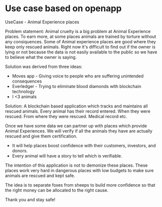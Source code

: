 # Use case based on openapp


UseCase - Animal Experience places 

Problem statement:
Animal cruelty is a big problem at Animal Experience places. To earn more, at some places animals are trained by torture without any consiquences. Some of Animal experience places are good where they keep only rescued animals. Right now it's difficult to find out if the owner is lying or not because the data is not easily available to the public so we have to believe what the owner is saying.  

Solution was derived from three ideas:
* Moves app - Giving voice to people who are suffering unintended consequences
* Everledger - Trying to eliminate blood diamonds with blockchain technology
* I <3 animals

Solution: A blockchain based application which tracks and maintains all rescued animals. Every animal has their record entered. When they were rescued. From where they were rescued. Medical record etc. 

Once we have some data we can partner up with places which provide Animal Experiences. We will verify if all the animals they have are actually rescued and give them certification.

* It will help places boost confidence with their customers, investors, and donors. 
* Every animal will have a story to tell which is verifiable.

The intention of this application is not to demonize these places. These places work very hard in dangerous places with low budgets to make sure animals are rescued and kept safe. 

The idea is to separate foxes from sheeps to build more confidence so that the right money can be allocated to the right cause.

Thank you and stay safe!
